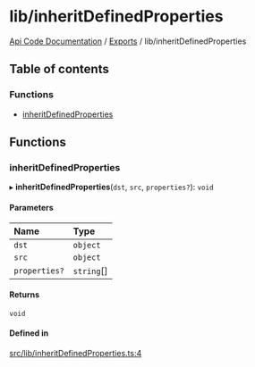 # lib/inheritDefinedProperties
 
[Api Code Documentation](../README.md) / [Exports](../modules.md) / lib/inheritDefinedProperties

## Table of contents

### Functions

- [inheritDefinedProperties](lib_inheritDefinedProperties.md#inheritdefinedproperties)

## Functions

### inheritDefinedProperties

▸ **inheritDefinedProperties**(`dst`, `src`, `properties?`): `void`

#### Parameters

| Name | Type |
| :------ | :------ |
| `dst` | `object` |
| `src` | `object` |
| `properties?` | `string`[] |

#### Returns

`void`

#### Defined in

[src/lib/inheritDefinedProperties.ts:4](https://github.com/openkfw/TruBudget/blob/90402cb/api/src/lib/inheritDefinedProperties.ts#L4)
